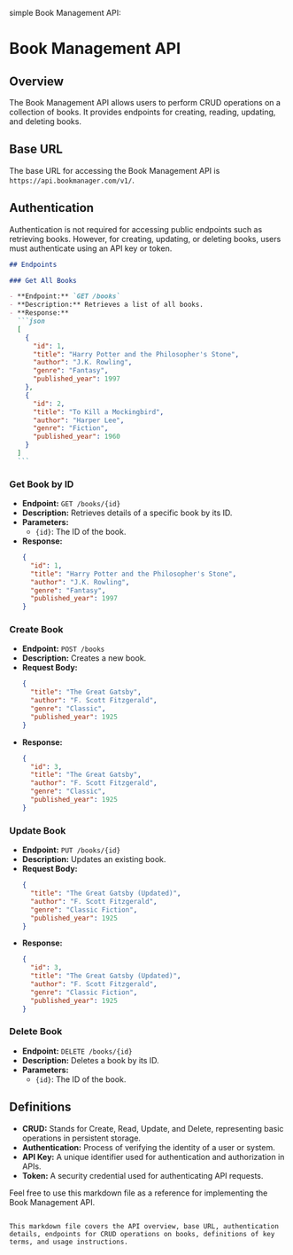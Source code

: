 simple Book Management API:


# Book Management API

## Overview

The Book Management API allows users to perform CRUD operations on a collection of books. It provides endpoints for creating, reading, updating, and deleting books.

## Base URL

The base URL for accessing the Book Management API is `https://api.bookmanager.com/v1/`.

## Authentication

Authentication is not required for accessing public endpoints such as retrieving books. However, for creating, updating, or deleting books, users must authenticate using an API key or token.
````markdown
## Endpoints

### Get All Books

- **Endpoint:** `GET /books`
- **Description:** Retrieves a list of all books.
- **Response:**
  ```json
  [
    {
      "id": 1,
      "title": "Harry Potter and the Philosopher's Stone",
      "author": "J.K. Rowling",
      "genre": "Fantasy",
      "published_year": 1997
    },
    {
      "id": 2,
      "title": "To Kill a Mockingbird",
      "author": "Harper Lee",
      "genre": "Fiction",
      "published_year": 1960
    }
  ]
  ```
````

### Get Book by ID

- **Endpoint:** `GET /books/{id}`
- **Description:** Retrieves details of a specific book by its ID.
- **Parameters:**
  - `{id}`: The ID of the book.
- **Response:**
  ```json
  {
    "id": 1,
    "title": "Harry Potter and the Philosopher's Stone",
    "author": "J.K. Rowling",
    "genre": "Fantasy",
    "published_year": 1997
  }
  ```

### Create Book

- **Endpoint:** `POST /books`
- **Description:** Creates a new book.
- **Request Body:**
  ```json
  {
    "title": "The Great Gatsby",
    "author": "F. Scott Fitzgerald",
    "genre": "Classic",
    "published_year": 1925
  }
  ```
- **Response:**
  ```json
  {
    "id": 3,
    "title": "The Great Gatsby",
    "author": "F. Scott Fitzgerald",
    "genre": "Classic",
    "published_year": 1925
  }
  ```

### Update Book

- **Endpoint:** `PUT /books/{id}`
- **Description:** Updates an existing book.
- **Request Body:**
  ```json
  {
    "title": "The Great Gatsby (Updated)",
    "author": "F. Scott Fitzgerald",
    "genre": "Classic Fiction",
    "published_year": 1925
  }
  ```
- **Response:**
  ```json
  {
    "id": 3,
    "title": "The Great Gatsby (Updated)",
    "author": "F. Scott Fitzgerald",
    "genre": "Classic Fiction",
    "published_year": 1925
  }
  ```

### Delete Book

- **Endpoint:** `DELETE /books/{id}`
- **Description:** Deletes a book by its ID.
- **Parameters:**
  - `{id}`: The ID of the book.

## Definitions

- **CRUD:** Stands for Create, Read, Update, and Delete, representing basic operations in persistent storage.
- **Authentication:** Process of verifying the identity of a user or system.
- **API Key:** A unique identifier used for authentication and authorization in APIs.
- **Token:** A security credential used for authenticating API requests.

Feel free to use this markdown file as a reference for implementing the Book Management API.

```

This markdown file covers the API overview, base URL, authentication details, endpoints for CRUD operations on books, definitions of key terms, and usage instructions.
```
